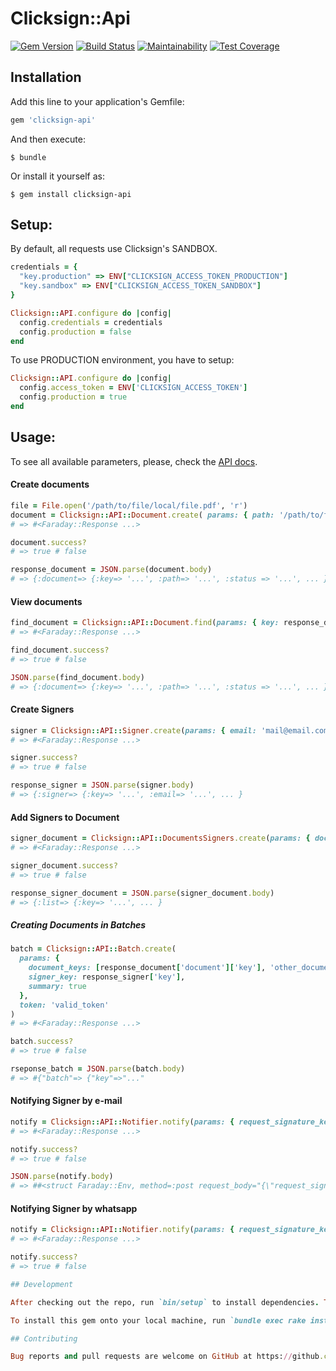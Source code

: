 # Clicksign::Api

[![Gem Version](https://badge.fury.io/rb/clicksign-api.svg)](https://badge.fury.io/rb/clicksign-api)
[![Build Status](https://travis-ci.org/NexoosBR/clicksign-api.svg?branch=master)](https://travis-ci.org/NexoosBR/clicksign-api)
[![Maintainability](https://api.codeclimate.com/v1/badges/7e4c11dd4129d37ee34c/maintainability)](https://codeclimate.com/github/NexoosBR/clicksign-api/maintainability)
[![Test Coverage](https://api.codeclimate.com/v1/badges/7e4c11dd4129d37ee34c/test_coverage)](https://codeclimate.com/github/NexoosBR/clicksign-api/test_coverage)

## Installation

Add this line to your application's Gemfile:

```ruby
gem 'clicksign-api'
```

And then execute:

    $ bundle

Or install it yourself as:

    $ gem install clicksign-api

## Setup:

By default, all requests use Clicksign's SANDBOX.

```ruby
credentials = {
  "key.production" => ENV["CLICKSIGN_ACCESS_TOKEN_PRODUCTION"]
  "key.sandbox" => ENV["CLICKSIGN_ACCESS_TOKEN_SANDBOX"]
}

Clicksign::API.configure do |config|
  config.credentials = credentials
  config.production = false
end
```

To use PRODUCTION environment, you have to setup:

```ruby
Clicksign::API.configure do |config|
  config.access_token = ENV['CLICKSIGN_ACCESS_TOKEN']
  config.production = true
end
```

## Usage:

To see all available parameters, please, check the [API docs](https://developers.clicksign.com/docs/informacoes-gerais).

#### Create documents

```ruby
file = File.open('/path/to/file/local/file.pdf', 'r')
document = Clicksign::API::Document.create( params: { path: '/path/to/file/on/clicksign.pdf', file: file }, token: 'valid_token')
# => #<Faraday::Response ...>

document.success?
# => true # false

response_document = JSON.parse(document.body)
# => {:document=> {:key=> '...', :path=> '...', :status => '...', ... }
```

#### View documents

```ruby
find_document = Clicksign::API::Document.find(params: { key: response_document['document']['key'] }, token: 'valid_token')
# => #<Faraday::Response ...>

find_document.success?
# => true # false

JSON.parse(find_document.body)
# => {:document=> {:key=> '...', :path=> '...', :status => '...', ... }
```

#### Create Signers

```ruby
signer = Clicksign::API::Signer.create(params: { email: 'mail@email.com', auths: ['email'], delivery: 'email' }, token: 'valid_token')
# => #<Faraday::Response ...>

signer.success?
# => true # false

response_signer = JSON.parse(signer.body)
# => {:signer=> {:key=> '...', :email=> '...', ... }
```
#### Add Signers to Document

```ruby
signer_document = Clicksign::API::DocumentsSigners.create(params: { document_key: response_document['document']['key'], signer_key: response_signer['key'], sign_as: 'sign_as' }, token: 'valid_token')
# => #<Faraday::Response ...>

signer_document.success?
# => true # false

response_signer_document = JSON.parse(signer_document.body)
# => {:list=> {:key=> '...', ... }
  ```

##### Creating Documents in Batches

```ruby
batch = Clicksign::API::Batch.create(
  params: {
    document_keys: [response_document['document']['key'], 'other_document_key'],
    signer_key: response_signer['key'],
    summary: true
  },
  token: 'valid_token'
)
# => #<Faraday::Response ...>

batch.success?
# => true # false

rseponse_batch = JSON.parse(batch.body)
# => #{"batch"=> {"key"=>"..."
```
#### Notifying Signer by e-mail

```ruby
notify = Clicksign::API::Notifier.notify(params: { request_signature_key: 'request_signature_key' }, token: 'valid_token')
# => #<Faraday::Response ...>

notify.success?
# => true # false

JSON.parse(notify.body)
# => ##<struct Faraday::Env, method=:post request_body="{\"request_signature_key\":
```

#### Notifying Signer by whatsapp

```ruby
notify = Clicksign::API::Notifier.notify(params: { request_signature_key: 'request_signature_key' }, token: 'valid_token')
# => #<Faraday::Response ...>

notify.success?
# => true # false

## Development

After checking out the repo, run `bin/setup` to install dependencies. Then, run `rake spec` to run the tests. You can also run `bin/console` for an interactive prompt that will allow you to experiment.

To install this gem onto your local machine, run `bundle exec rake install`. To release a new version, update the version number in `version.rb`, and then run `bundle exec rake release`, which will create a git tag for the version, push git commits and tags, and push the `.gem` file to [rubygems.org](https://rubygems.org).

## Contributing

Bug reports and pull requests are welcome on GitHub at https://github.com/[USERNAME]/clicksign-api.
